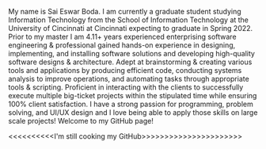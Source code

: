 My name is Sai Eswar Boda. I am currently a graduate student studying Information Technology from the School of Information Technology at the University of Cincinnati at Cincinnati expecting to graduate in Spring 2022. Prior to my master I am 4.11+ years experienced enterprising software engineering & professional gained hands-on experience in designing, implementing, and installing software solutions and developing high-quality software designs & architecture. Adept at brainstorming & creating various tools and applications by producing efficient code, conducting systems analysis to improve operations, and automating tasks through appropriate tools & scripting. Proficient in interacting with the clients to successfully execute multiple big-ticket projects within the stipulated time while ensuring 100% client satisfaction. 
I have a strong passion for programming, problem solving, and UI/UX design and I love being able to apply those skills on large scale projects! Welcome to my GitHub page!

<<<<<<<<<<I'm still cooking my GitHub>>>>>>>>>>>>>>>>>>>>>>
